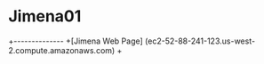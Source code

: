  # Jimena01

+--------------
+[Jimena Web Page] (ec2-52-88-241-123.us-west-2.compute.amazonaws.com)
+